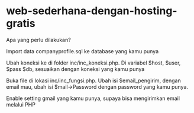 # web-sederhana-dengan-hosting-gratis
Apa yang perlu dilakukan?

Import data companyprofile.sql ke database yang kamu punya

Ubah koneksi ke di folder inc/inc_koneksi.php. Di variabel $host, $user, $pass $db, sesuaikan dengan koneksi yang kamu punya

Buka file di lokasi inc/inc_fungsi.php. Ubah isi $email_pengirim, dengan email mau, ubah isi $mail->Password dengan password yang kamu punya.

Enable setting gmail yang kamu punya, supaya bisa mengirimkan email melalui PHP
